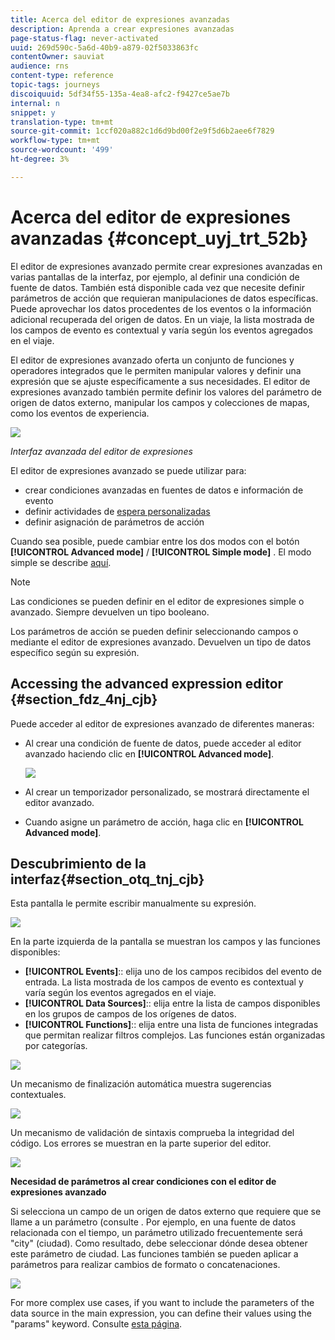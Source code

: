 ```yaml
---
title: Acerca del editor de expresiones avanzadas
description: Aprenda a crear expresiones avanzadas
page-status-flag: never-activated
uuid: 269d590c-5a6d-40b9-a879-02f5033863fc
contentOwner: sauviat
audience: rns
content-type: reference
topic-tags: journeys
discoiquuid: 5df34f55-135a-4ea8-afc2-f9427ce5ae7b
internal: n
snippet: y
translation-type: tm+mt
source-git-commit: 1ccf020a882c1d6d9bd00f2e9f5d6b2aee6f7829
workflow-type: tm+mt
source-wordcount: '499'
ht-degree: 3%

---
```



# Acerca del editor de expresiones avanzadas {#concept_uyj_trt_52b}

El editor de expresiones avanzado permite crear expresiones avanzadas en varias pantallas de la interfaz, por ejemplo, al definir una condición de fuente de datos.
También está disponible cada vez que necesite definir parámetros de acción que requieran manipulaciones de datos específicas. Puede aprovechar los datos procedentes de los eventos o la información adicional recuperada del origen de datos. En un viaje, la lista mostrada de los campos de evento es contextual y varía según los eventos agregados en el viaje.

El editor de expresiones avanzado oferta un conjunto de funciones y operadores integrados que le permiten manipular valores y definir una expresión que se ajuste específicamente a sus necesidades. El editor de expresiones avanzado también permite definir los valores del parámetro de origen de datos externo, manipular los campos y colecciones de mapas, como los eventos de experiencia.

![](../assets/journey65.png)

_Interfaz avanzada del editor de expresiones_

El editor de expresiones avanzado se puede utilizar para:

* crear condiciones [](../building-journeys/condition-activity.md#about_condition) avanzadas en fuentes de datos e información de evento
* definir actividades de [espera personalizadas](../building-journeys/wait-activity.md#custom)
* definir asignación de parámetros de acción

Cuando sea posible, puede cambiar entre los dos modos con el botón **[!UICONTROL Advanced mode]** / **[!UICONTROL Simple mode]** . El modo simple se describe [aquí](../building-journeys/condition-activity.md#about_condition).

>[!NOTE]
>
>Las condiciones se pueden definir en el editor de expresiones simple o avanzado. Siempre devuelven un tipo booleano.
>
>Los parámetros de acción se pueden definir seleccionando campos o mediante el editor de expresiones avanzado. Devuelven un tipo de datos específico según su expresión.

## Accessing the advanced expression editor {#section_fdz_4nj_cjb}

Puede acceder al editor de expresiones avanzado de diferentes maneras:

* Al crear una condición de fuente de datos, puede acceder al editor avanzado haciendo clic en **[!UICONTROL Advanced mode]**.

   ![](../assets/journeyuc2_33.png)

* Al crear un temporizador personalizado, se mostrará directamente el editor avanzado.
* Cuando asigne un parámetro de acción, haga clic en **[!UICONTROL Advanced mode]**.

## Descubrimiento de la interfaz{#section_otq_tnj_cjb}

Esta pantalla le permite escribir manualmente su expresión.

![](../assets/journey70.png)

En la parte izquierda de la pantalla se muestran los campos y las funciones disponibles:

* **[!UICONTROL Events]**:: elija uno de los campos recibidos del evento de entrada. La lista mostrada de los campos de evento es contextual y varía según los eventos agregados en el viaje.
* **[!UICONTROL Data Sources]**:: elija entre la lista de campos disponibles en los grupos de campos de los orígenes de datos.
* **[!UICONTROL Functions]**:: elija entre una lista de funciones integradas que permitan realizar filtros complejos. Las funciones están organizadas por categorías.

![](../assets/journey65.png)

Un mecanismo de finalización automática muestra sugerencias contextuales.

![](../assets/journey68.png)

Un mecanismo de validación de sintaxis comprueba la integridad del código. Los errores se muestran en la parte superior del editor.

![](../assets/journey69.png)

**Necesidad de parámetros al crear condiciones con el editor de expresiones avanzado**

Si selecciona un campo de un origen de datos externo que requiere que se llame a un parámetro (consulte [](../datasource/external-data-sources.md). Por ejemplo, en una fuente de datos relacionada con el tiempo, un parámetro utilizado frecuentemente será &quot;city&quot; (ciudad). Como resultado, debe seleccionar dónde desea obtener este parámetro de ciudad. Las funciones también se pueden aplicar a parámetros para realizar cambios de formato o concatenaciones.

![](../assets/journeyuc2_19.png)

For more complex use cases, if you want to include the parameters of the data source in the main expression, you can define their values using the &quot;params&quot; keyword. Consulte [esta página](../expression/field-references.md).
